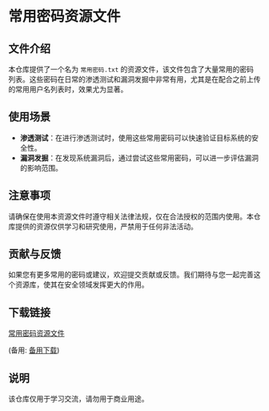 # 常用密码资源文件

## 文件介绍

本仓库提供了一个名为 `常用密码.txt` 的资源文件，该文件包含了大量常用的密码列表。这些密码在日常的渗透测试和漏洞发掘中非常有用，尤其是在配合之前上传的常用用户名列表时，效果尤为显著。

## 使用场景

- **渗透测试**：在进行渗透测试时，使用这些常用密码可以快速验证目标系统的安全性。
- **漏洞发掘**：在发现系统漏洞后，通过尝试这些常用密码，可以进一步评估漏洞的影响范围。

## 注意事项

请确保在使用本资源文件时遵守相关法律法规，仅在合法授权的范围内使用。本仓库提供的资源仅供学习和研究使用，严禁用于任何非法活动。

## 贡献与反馈

如果您有更多常用的密码或建议，欢迎提交贡献或反馈。我们期待与您一起完善这个资源库，使其在安全领域发挥更大的作用。

## 下载链接
[常用密码资源文件](https://pan.quark.cn/s/6a6944e12b06) 

(备用: [备用下载](https://pan.baidu.com/s/12JZC8njWWs9YSgkbp0Tn7Q?pwd=1234))

## 说明

该仓库仅用于学习交流，请勿用于商业用途。

